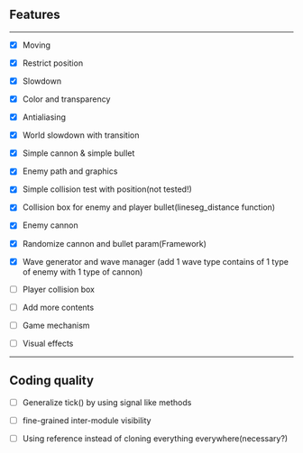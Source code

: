 ## Features

---

* [x] Moving

* [x] Restrict position

* [x] Slowdown

* [x] Color and transparency

* [x] Antialiasing

* [x] World slowdown with transition

* [x] Simple cannon & simple bullet

* [x] Enemy path and graphics

* [x] Simple collision test with position(not tested!)

* [x] Collision box for enemy and player bullet(lineseg\_distance function)

* [x] Enemy cannon

* [x] Randomize cannon and bullet param(Framework)

* [x] Wave generator and wave manager
(add 1 wave type contains of 1 type of enemy with 1 type of cannon)

* [ ] Player collision box

* [ ] Add more contents

* [ ] Game mechanism

* [ ] Visual effects

---

## Coding quality

* [ ] Generalize tick() by using signal like methods

* [ ] fine-grained inter-module visibility

* [ ] Using reference instead of cloning everything everywhere(necessary?)
